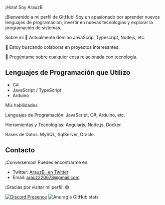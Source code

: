¡Hola! Soy ArauzB

¡Bienvenido a mi perfil de GitHub! Soy un apasionado por aprender nuevos lenguajes de programación, invertir en nuevas tecnologías y explorar la programación de sistemas.

Sobre mí
🌱 Actualmente domino JavaScrip, Typescript, Nodejs, etc.

👯 Estoy buscando colaborar en proyectos interesantes.

💬 Pregúntame sobre cualquier cosa relacionada con tecnología.

## Lenguajes de Programación que Utilizo

- C#
- JavaScript / TypeScript
- Arduino

Mis habilidades

Lenguajes de Programación: JavaScript, C#, Arduino, etc.

Herramientas y Tecnologías: Angularjs, Node.js, Docker.

Bases de Datos:  MySQL, SqlServer, Oracle.


## Contacto

¡Conversemos! Puedes encontrarme en:

- Twitter: [ArauzB_ en Twitter](https://twitter.com/ArauzB_)
- Email: arauz220678@gmail.com

¡Gracias por visitar mi perfil! 😄


[![Discord Presence](https://lanyard.cnrad.dev/api/730938209051213866)](https://discord.com/users/730938209051213866)    ![Anurag's GitHub stats](https://github-readme-stats.vercel.app/api?username=arauzb&theme=dracula&show_icons=true) 






